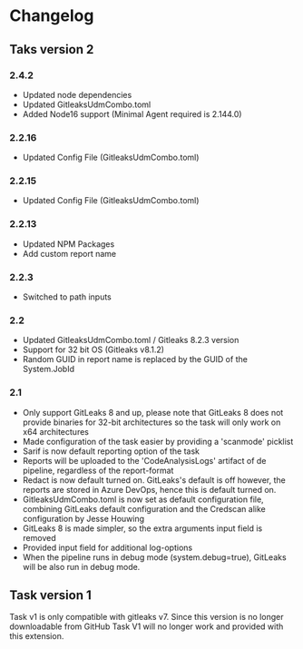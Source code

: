 # Changelog

## Taks version 2

### 2.4.2

- Updated node dependencies
- Updated GitleaksUdmCombo.toml
- Added Node16 support (Minimal Agent required is 2.144.0)

### 2.2.16

- Updated Config File (GitleaksUdmCombo.toml)


### 2.2.15

- Updated Config File (GitleaksUdmCombo.toml)

### 2.2.13

- Updated NPM Packages
- Add custom report name

### 2.2.3

- Switched to path inputs

### 2.2

- Updated GitleaksUdmCombo.toml / Gitleaks 8.2.3 version
- Support for 32 bit OS (Gitleaks v8.1.2)
- Random GUID in report name is replaced by the GUID of the System.JobId

### 2.1

- Only support GitLeaks 8 and up, please note that GitLeaks 8 does not provide binaries for 32-bit architectures so the task will only work on x64 architectures
- Made configuration of the task easier by providing a 'scanmode' picklist
- Sarif is now default reporting option of the task
- Reports will be uploaded to the 'CodeAnalysisLogs' artifact of de pipeline, regardless of the report-format
- Redact is now default turned on. GitLeaks's default is off however, the reports are stored in Azure DevOps, hence this is default turned on.
- GitleaksUdmCombo.toml is now set as default configuration file, combining GitLeaks default configuration and the Credscan alike configuration by Jesse Houwing
- GitLeaks 8 is made simpler, so the extra arguments input field is removed
- Provided input field for additional log-options
- When the pipeline runs in debug mode (system.debug=true), GitLeaks will be also run in debug mode.

## Task version 1

Task v1 is only compatible with gitleaks v7. Since this version is no longer downloadable from GitHub Task V1 will no longer work and provided with this extension.